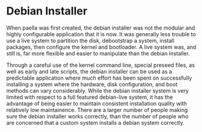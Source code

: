 # Debian Installer

When paella was first created, the debian installer was not the modular and
highly configurable application that it is now.  It was generally less trouble to
use a live system to partition the disk, debootstrap a system, install packages,
then configure the kernel and bootloader.  A live system was, and still is, far more
flexible and easier to manipulate than the debian installer.

Through a careful use of the kernel command line, special preseed files, as well
as early and late scripts, the debian installer can be used as a predictable
application where much effort has been spent on successfully installing a system
where the hardware, disk configuration, and boot methods can vary considerably.
While the debian installer system is very limited with respect to a full featured
debian-live system, it has the advantage of being easier to maintain consistent
installation quality with relatively low maintainence.  There are a larger number
of people making sure the debian installer works correctly, than the number of
people who are concerned that a custom system installs a debian system correctly.

